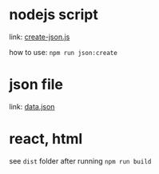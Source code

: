  # nodejs script

link: [create-json.js](https://github.com/rolling-scopes-school/siarheikresik-2018Q3/blob/dashboard/dashboard/src/scripts/create-json.js)

how to use: `npm run json:create`

# json file

link: [data.json](https://github.com/rolling-scopes-school/siarheikresik-2018Q3/blob/dashboard/dashboard/data/json/data.json)

# react, html

see `dist` folder after running `npm run build`
